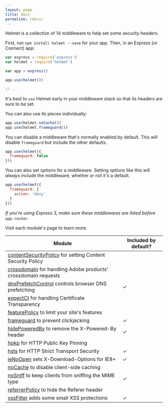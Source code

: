 ```yaml
---
layout: page
title: Docs
permalink: /docs/
---
```

Helmet is a collection of 14 middleware to help set some security headers.

First, run `npm install helmet --save` for your app. Then, in an Express (or Connect) app:

```js
var express = require('express')
var helmet = require('helmet')

var app = express()

app.use(helmet())

// ...
```

It's best to `use` Helmet early in your middleware stack so that its headers are sure to be set.

You can also use its pieces individually:

```js
app.use(helmet.noCache())
app.use(helmet.frameguard())
```

You can disable a middleware that's normally enabled by default. This will disable `frameguard` but include the other defaults.

```js
app.use(helmet({
  frameguard: false
}))
```

You can also set options for a middleware. Setting options like this will *always* include the middleware, whether or not it's a default.

```js
app.use(helmet({
  frameguard: {
    action: 'deny'
  }
}))
```

*If you're using Express 3, make sure these middlewares are listed before `app.router`.*

Visit each module's page to learn more.

| Module | Included by default? |
|---|---|
| [contentSecurityPolicy](csp) for setting Content Security Policy |  |
| [crossdomain](crossdomain) for handling Adobe products' crossdomain requests |  |
| [dnsPrefetchControl](dns-prefetch-control) controls browser DNS prefetching | ✓ |
| [expectCt](expect-ct) for handling Certificate Transparency |  |
| [featurePolicy](feature-policy) to limit your site's features | |
| [frameguard](frameguard) to prevent clickjacking | ✓ |
| [hidePoweredBy](hide-powered-by) to remove the X-Powered-By header | ✓ |
| [hpkp](hpkp) for HTTP Public Key Pinning |  |
| [hsts](hsts) for HTTP Strict Transport Security | ✓ |
| [ieNoOpen](ienoopen) sets X-Download-Options for IE8+ | ✓ |
| [noCache](nocache) to disable client-side caching |  |
| [noSniff](dont-sniff-mimetype) to keep clients from sniffing the MIME type | ✓ |
| [referrerPolicy](referrer-policy) to hide the Referer header |  |
| [xssFilter](xss-filter) adds some small XSS protections | ✓ |
